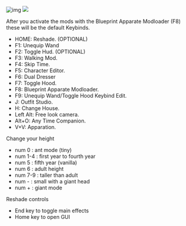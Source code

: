 ![img](https://s11.gifyu.com/images/THE-GOBLET.png)
![](https://s12.gifyu.com/images/MOD-KEYBINDS.png)

After you activate the mods with the Blueprint Apparate Modloader (F8) these will be the default Keybinds.

- HOME: Reshade. (OPTIONAL)
- F1: Unequip Wand 
- F2: Toggle Hud. (OPTIONAL)   
- F3: Walking Mod. 
- F4: Skip Time.
- F5: Character Editor.
- F6: Dual Dresser 
- F7: Toggle Hood.
- F8: Blueprint Apparate Modloader.  
- F9: Unequip Wand/Toggle Hood Keybind Edit.  
- J:  Outfit Studio. 
- H:  Change House. 
- Left Alt: Free look camera. 
- Alt+O: Any Time Companion.  
- V+V:  Apparation.

Change your height
- num 0 : ant mode (tiny)
- num 1-4 : first year to fourth year   
- num 5 : fifth year (vanilla)
- num 6 : adult height
- num 7-9 : taller than adult
- num - : small with a giant head 
- num + : giant mode

Reshade controls

- End key to toggle main effects
- Home key to open GUI
